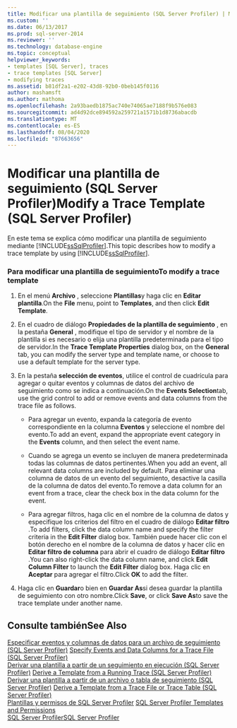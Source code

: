 ```yaml
---
title: Modificar una plantilla de seguimiento (SQL Server Profiler) | Microsoft Docs
ms.custom: ''
ms.date: 06/13/2017
ms.prod: sql-server-2014
ms.reviewer: ''
ms.technology: database-engine
ms.topic: conceptual
helpviewer_keywords:
- templates [SQL Server], traces
- trace templates [SQL Server]
- modifying traces
ms.assetid: b81df2a1-e202-43d8-92b0-0beb145f0116
author: mashamsft
ms.author: mathoma
ms.openlocfilehash: 2a93baedb1875ac740e74065ae7188f9b576e083
ms.sourcegitcommit: ad4d92dce894592a259721a1571b1d8736abacdb
ms.translationtype: MT
ms.contentlocale: es-ES
ms.lasthandoff: 08/04/2020
ms.locfileid: "87663656"
---
```

# <a name="modify-a-trace-template-sql-server-profiler"></a><span data-ttu-id="87773-102">Modificar una plantilla de seguimiento (SQL Server Profiler)</span><span class="sxs-lookup"><span data-stu-id="87773-102">Modify a Trace Template (SQL Server Profiler)</span></span>
  <span data-ttu-id="87773-103">En este tema se explica cómo modificar una plantilla de seguimiento mediante [!INCLUDE[ssSqlProfiler](../includes/sssqlprofiler-md.md)].</span><span class="sxs-lookup"><span data-stu-id="87773-103">This topic describes how to modify a trace template by using [!INCLUDE[ssSqlProfiler](../includes/sssqlprofiler-md.md)].</span></span>  
  
### <a name="to-modify-a-trace-template"></a><span data-ttu-id="87773-104">Para modificar una plantilla de seguimiento</span><span class="sxs-lookup"><span data-stu-id="87773-104">To modify a trace template</span></span>  
  
1.  <span data-ttu-id="87773-105">En el menú **Archivo** , seleccione **Plantillas**y haga clic en **Editar plantilla**.</span><span class="sxs-lookup"><span data-stu-id="87773-105">On the **File** menu, point to **Templates**, and then click **Edit Template**.</span></span>  
  
2.  <span data-ttu-id="87773-106">En el cuadro de diálogo **Propiedades de la plantilla de seguimiento** , en la pestaña **General** , modifique el tipo de servidor y el nombre de la plantilla si es necesario o elija una plantilla predeterminada para el tipo de servidor.</span><span class="sxs-lookup"><span data-stu-id="87773-106">In the **Trace Template Properties** dialog box, on the **General** tab, you can modify the server type and template name, or choose to use a default template for the server type.</span></span>  
  
3.  <span data-ttu-id="87773-107">En la pestaña **selección de eventos**, utilice el control de cuadrícula para agregar o quitar eventos y columnas de datos del archivo de seguimiento como se indica a continuación.</span><span class="sxs-lookup"><span data-stu-id="87773-107">On the **Events Selection**tab, use the grid control to add or remove events and data columns from the trace file as follows.</span></span>  
  
    -   <span data-ttu-id="87773-108">Para agregar un evento, expanda la categoría de evento correspondiente en la columna **Eventos** y seleccione el nombre del evento.</span><span class="sxs-lookup"><span data-stu-id="87773-108">To add an event, expand the appropriate event category in the **Events** column, and then select the event name.</span></span>  
  
    -   <span data-ttu-id="87773-109">Cuando se agrega un evento se incluyen de manera predeterminada todas las columnas de datos pertinentes.</span><span class="sxs-lookup"><span data-stu-id="87773-109">When you add an event, all relevant data columns are included by default.</span></span> <span data-ttu-id="87773-110">Para eliminar una columna de datos de un evento del seguimiento, desactive la casilla de la columna de datos del evento.</span><span class="sxs-lookup"><span data-stu-id="87773-110">To remove a data column for an event from a trace, clear the check box in the data column for the event.</span></span>  
  
    -   <span data-ttu-id="87773-111">Para agregar filtros, haga clic en el nombre de la columna de datos y especifique los criterios del filtro en el cuadro de diálogo **Editar filtro** .</span><span class="sxs-lookup"><span data-stu-id="87773-111">To add filters, click the data column name and specify the filter criteria in the **Edit Filter** dialog box.</span></span> <span data-ttu-id="87773-112">También puede hacer clic con el botón derecho en el nombre de la columna de datos y hacer clic en **Editar filtro de columna** para abrir el cuadro de diálogo **Editar filtro** .</span><span class="sxs-lookup"><span data-stu-id="87773-112">You can also right-click the data column name, and click **Edit Column Filter** to launch the **Edit Filter** dialog box.</span></span> <span data-ttu-id="87773-113">Haga clic en **Aceptar** para agregar el filtro.</span><span class="sxs-lookup"><span data-stu-id="87773-113">Click **OK** to add the filter.</span></span>  
  
4.  <span data-ttu-id="87773-114">Haga clic en **Guardar**o bien en **Guardar As**si desea guardar la plantilla de seguimiento con otro nombre.</span><span class="sxs-lookup"><span data-stu-id="87773-114">Click **Save**, or click **Save As**to save the trace template under another name.</span></span>  
  
## <a name="see-also"></a><span data-ttu-id="87773-115">Consulte también</span><span class="sxs-lookup"><span data-stu-id="87773-115">See Also</span></span>  
 <span data-ttu-id="87773-116">[Especificar eventos y columnas de datos para un archivo de seguimiento &#40;SQL Server Profiler&#41;](../tools/sql-server-profiler/specify-events-and-data-columns-for-a-trace-file-sql-server-profiler.md) </span><span class="sxs-lookup"><span data-stu-id="87773-116">[Specify Events and Data Columns for a Trace File &#40;SQL Server Profiler&#41;](../tools/sql-server-profiler/specify-events-and-data-columns-for-a-trace-file-sql-server-profiler.md) </span></span>  
 <span data-ttu-id="87773-117">[Derivar una plantilla a partir de un seguimiento en ejecución &#40;SQL Server Profiler&#41;](../tools/sql-server-profiler/derive-a-template-from-a-running-trace-sql-server-profiler.md) </span><span class="sxs-lookup"><span data-stu-id="87773-117">[Derive a Template from a Running Trace &#40;SQL Server Profiler&#41;](../tools/sql-server-profiler/derive-a-template-from-a-running-trace-sql-server-profiler.md) </span></span>  
 <span data-ttu-id="87773-118">[Derivar una plantilla a partir de un archivo o tabla de seguimiento &#40;SQL Server Profiler&#41;](../tools/sql-server-profiler/derive-a-template-from-a-trace-file-or-trace-table-sql-server-profiler.md) </span><span class="sxs-lookup"><span data-stu-id="87773-118">[Derive a Template from a Trace File or Trace Table &#40;SQL Server Profiler&#41;](../tools/sql-server-profiler/derive-a-template-from-a-trace-file-or-trace-table-sql-server-profiler.md) </span></span>  
 <span data-ttu-id="87773-119">[Plantillas y permisos de SQL Server Profiler](../tools/sql-server-profiler/sql-server-profiler-templates-and-permissions.md) </span><span class="sxs-lookup"><span data-stu-id="87773-119">[SQL Server Profiler Templates and Permissions](../tools/sql-server-profiler/sql-server-profiler-templates-and-permissions.md) </span></span>  
 [<span data-ttu-id="87773-120">SQL Server Profiler</span><span class="sxs-lookup"><span data-stu-id="87773-120">SQL Server Profiler</span></span>](../tools/sql-server-profiler/sql-server-profiler.md)  
  
  
